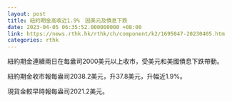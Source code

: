 ```yaml
---
layout: post
title: 紐約期金高收近1.9%　因美元及債息下跌
date: 2023-04-05 06:35:52.000000000 +08:00
link: https://news.rthk.hk/rthk/ch/component/k2/1695047-20230405.htm
categories: rthk
---
```


紐約期金連續兩日在每盎司2000美元以上收市，受美元和美國債息下跌帶動。

紐約期金收市報每盎司2038.2美元，升37.8美元，升幅近1.9%。

現貨金較早時報每盎司2021.2美元。
